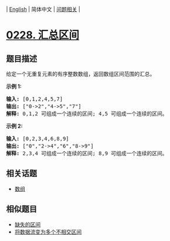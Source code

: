 
| [English](README_EN.md) | 简体中文 | [问题相关](QUESTION.md) |
# [0228. 汇总区间](https://leetcode-cn.com/problems/summary-ranges/)
## 题目描述
<p>给定一个无重复元素的有序整数数组，返回数组区间范围的汇总。</p>

<p><strong>示例 1:</strong></p>

<pre><strong>输入:</strong> [0,1,2,4,5,7]
<strong>输出:</strong> [&quot;0-&gt;2&quot;,&quot;4-&gt;5&quot;,&quot;7&quot;]
<strong>解释: </strong>0,1,2 可组成一个连续的区间;&nbsp;4,5 可组成一个连续的区间。</pre>

<p><strong>示例 2:</strong></p>

<pre><strong>输入:</strong> [0,2,3,4,6,8,9]
<strong>输出:</strong> [&quot;0&quot;,&quot;2-&gt;4&quot;,&quot;6&quot;,&quot;8-&gt;9&quot;]
<strong>解释: </strong>2,3,4 可组成一个连续的区间;&nbsp;8,9 可组成一个连续的区间。</pre>

## 相关话题
- [数组](https://leetcode-cn.com/tag/array)
## 相似题目
- [缺失的区间](../0163/README.md)
- [将数据流变为多个不相交区间](../0352/README.md)

